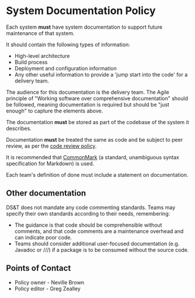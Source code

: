 # System Documentation Policy

Each system **must** have system documentation to support future maintenance of that system.  

It should contain the following types of information:

* High-level architecture
* Build process
* Deployment and configuration information
* Any other useful information to provide a 'jump start into the code' for a delivery team.

The audience for this documentation is the delivery team. The Agile principle of "Working software over comprehensive documentation" should be followed, meaning documentation is required but should be "just enough" to capture the elements above.

The documentation **must** be stored as part of the codebase of the system it describes.

Documentation **must** be treated the same as code and be subject to peer review, as per the [code review policy](../CodeReview/CodeReviewPolicy.md).

It is recommended that [CommonMark](https://commonmark.org/) (a standard, unambiguous syntax specification for Markdown) is used.

Each team's definition of done must include a statement on documentation.

## Other documentation

DS&T does not mandate any code commenting standards. Teams may specify their own standards according to their needs, remembering:

* The guidance is that code should be comprehensible without comments, and that code comments are a maintenance overhead and can indicate poor code.
* Teams should consider additional user-focused documentation (e.g. Javadoc or ///) if a package is to be consumed without the source code.

## Points of Contact

* Policy owner  - ​Neville Brown
* Policy editor - ​Greg Zealley
